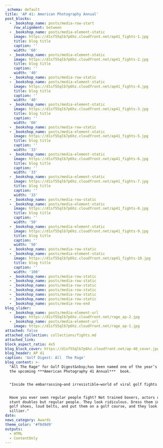```yaml
---
_schema: default
title: 'AP 41: American Photography Annual'
post_blocks:
  - _bookshop_name: posts/media-row-start
    row_alignment: between
  - _bookshop_name: posts/media-element-static
    image: https://d1sf55qlb7p6hz.cloudfront.net/ap41_fights-1.jpg
    title: blog title
    caption: ''
    width: '60'
  - _bookshop_name: posts/media-element-static
    image: https://d1sf55qlb7p6hz.cloudfront.net/ap41_fights-2.jpg
    title: blog title
    caption: ''
    width: '40'
  - _bookshop_name: posts/media-row-static
  - _bookshop_name: posts/media-element-static
    image: https://d1sf55qlb7p6hz.cloudfront.net/ap41_fights-4.jpg
    title: blog title
    caption: ''
    width: '40'
  - _bookshop_name: posts/media-element-static
    image: https://d1sf55qlb7p6hz.cloudfront.net/ap41_fights-3.jpg
    title: blog title
    caption: ''
    width: '60'
  - _bookshop_name: posts/media-row-static
  - _bookshop_name: posts/media-element-static
    image: https://d1sf55qlb7p6hz.cloudfront.net/ap41_fights-5.jpg
    title: blog title
    caption: ''
    width: '33'
  - _bookshop_name: posts/media-element-static
    image: https://d1sf55qlb7p6hz.cloudfront.net/ap41_fights-6.jpg
    title: blog title
    caption: ''
    width: '33'
  - _bookshop_name: posts/media-element-static
    image: https://d1sf55qlb7p6hz.cloudfront.net/ap41_fights-7.jpg
    title: blog title
    caption: ''
    width: '33'
  - _bookshop_name: posts/media-row-static
  - _bookshop_name: posts/media-element-static
    image: https://d1sf55qlb7p6hz.cloudfront.net/ap41_fights-8.jpg
    title: blog title
    caption: ''
    width: '50'
  - _bookshop_name: posts/media-element-static
    image: https://d1sf55qlb7p6hz.cloudfront.net/ap41_fights-9.jpg
    title: blog title
    caption: ''
    width: '50'
  - _bookshop_name: posts/media-row-static
  - _bookshop_name: posts/media-element-static
    image: https://d1sf55qlb7p6hz.cloudfront.net/ap41_fights-10.jpg
    title: blog title
    caption: ''
    width: '100'
  - _bookshop_name: posts/media-row-static
  - _bookshop_name: posts/media-row-static
  - _bookshop_name: posts/media-row-static
  - _bookshop_name: posts/media-row-static
  - _bookshop_name: posts/media-row-static
  - _bookshop_name: posts/media-row-static
  - _bookshop_name: posts/media-row-end
blog_slider:
  - _bookshop_name: posts/media-element-url
    image: https://d1sf55qlb7p6hz.cloudfront.net/rage_ap-2.jpg
  - _bookshop_name: posts/media-element-url
    image: https://d1sf55qlb7p6hz.cloudfront.net/rage_ap-1.jpg
attached: false
attached_collection: collections/fights.md
attached_link:
block_aspect_ratio: 4x5
blog_block_cover: https://d1sf55qlb7p6hz.cloudfront.net/ap-40_cover.jpg
blog_header: AP 41
caption: 'Golf Digest: All  The Rage'
blog_content: >-
  "All The Rage" for Golf Digest&nbsp;has been named one of the year’s best in
  the upcoming ***American Photography 41 Annual***  book.


  "Inside the embarrassing—and irresistible—world of viral golf fights.


  Have you ever seen regular people fight? Not trained boxers, actors or their
  stunt doubles but regular people. They look ridiculous. Dress them in pastels,
  golf shoes, loud belts, and put them on a golf course, and they look even
  sillier."
date:
news_category: Awards
theme_color: '#f8d9d9'
outputs:
  - HTML
  - ContentOnly
---
```

